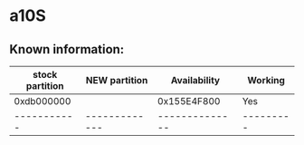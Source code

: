# a10S
## Known information:
| stock partition  | NEW partition  | Availability | Working |
|-----------|-------------|--------------|---------|
| 0xdb000000 | |0x155E4F800| Yes | Yes |
|-----------|-------------|--------------|---------|

